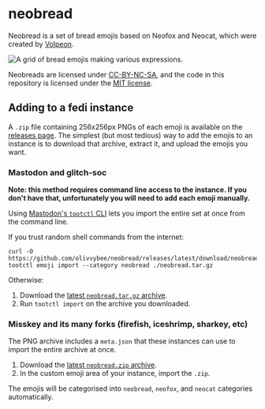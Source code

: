 # neobread

Neobread is a set of bread emojis based on Neofox and Neocat, which were created
by [Volpeon](https://volpeon.ink/emojis/).

![A grid of bread emojis making various expressions.](https://github.com/olivvybee/neobread/releases/latest/download/preview.png)

Neobreads are licensed under
[CC-BY-NC-SA](https://creativecommons.org/licenses/by-nc-sa/4.0/), and the code
in this repository is licensed under the
[MIT license](https://opensource.org/license/mit).

## Adding to a fedi instance

A `.zip` file containing 256x256px PNGs of each emoji is available on the
[releases page](https://github.com/olivvybee/neobread/releases/latest). The
simplest (but most tedious) way to add the emojis to an instance is to download
that archive, extract it, and upload the emojis you want.

### Mastodon and glitch-soc

**Note: this method requires command line access to the instance. If you don't
have that, unfortunately you will need to add each emoji manually.**

Using
[Mastodon's `tootctl` CLI](https://docs.joinmastodon.org/admin/tootctl/#emoji-import)
lets you import the entire set at once from the command line.

If you trust random shell commands from the internet:

```
curl -O https://github.com/olivvybee/neobread/releases/latest/download/neobread.tar.gz
tootctl emoji import --category neobread ./neobread.tar.gz
```

Otherwise:

1. Download the
   [latest `neobread.tar.gz` archive](https://github.com/olivvybee/neobread/releases/latest).
2. Run `tootctl import` on the archive you downloaded.

### Misskey and its many forks (firefish, iceshrimp, sharkey, etc)

The PNG archive includes a `meta.json` that these instances can use to import
the entire archive at once.

1. Download the
   [latest `neobread.zip` archive](https://github.com/olivvybee/neobread/releases/latest).
2. In the custom emoji area of your instance, import the `.zip`.

The emojis will be categorised into `neobread`, `neofox`, and `neocat`
categories automatically.
